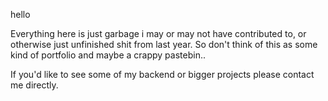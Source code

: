 hello

Everything here is just garbage i may or may not have contributed to, or otherwise just unfinished shit from last year.
So don't think of this as some kind of portfolio and maybe a crappy pastebin..

If you'd like to see some of my backend or bigger projects please contact me directly.

